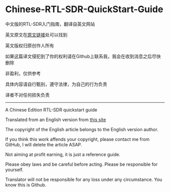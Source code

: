 # Chinese-RTL-SDR-QuickStart-Guide

中文版的RTL-SDR入门指南，翻译自英文网站

英文原文在[原文链接](https://www.rtl-sdr.com/rtl-sdr-quick-start-guide/)处可以找到

英文版权归原创作人所有

如果这篇译文侵犯到了你的权利请在Github上联系我，我会在收到消息之后尽快删除

非盈利，仅供参考

具体内容请自行甄别，遵守法律，为自己的行为负责

译者不对任何损失负责

------------------------------------

A Chinese Edition RTL-SDR quickstart guide

Translated from an English version from  [this site](https://www.rtl-sdr.com/rtl-sdr-quick-start-guide/)

The copyright of the English article belongs to the English version author.

If you think this work affends your copyright, please contact me from GitHub, I will delete the article ASAP.

Not aiming at profit earning, it is just a reference guide.

Please obey laws and be careful before acting. Please be responsible for yourself.

Translator will not be responsible for any loss under any circumstance. You know this is Github.
